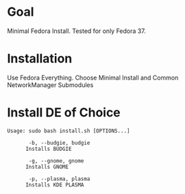 # Goal

Minimal Fedora Install. Tested for only Fedora 37.

# Installation

Use Fedora Everything.
Choose Minimal Install and Common NetworkManager Submodules

# Install DE of Choice

```
Usage: sudo bash install.sh [OPTIONS...]
    
       -b, --budgie, budgie
      Installs BUDGIE
       
       -g, --gnome, gnome
      Installs GNOME
      
       -p, --plasma, plasma
      Installs KDE PLASMA
      
```

